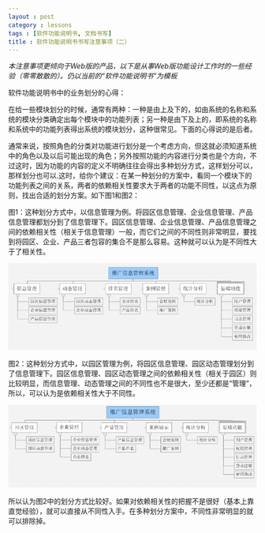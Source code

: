 ```yaml
---
layout : post
category : lessons
tags : [软件功能说明书, 文档书写]
title : 软件功能说明书书写注意事项（二）
---
```


*本注意事项更倾向于Web版的产品，以下是从事Web版功能设计工作时的一些经验（零零散散的）。仍以当前的“软件功能说明书”为模板*

软件功能说明书中的业务划分的心得：

在给一些模块划分的时候，通常有两种：一种是由上及下的，如由系统的名称和系统的模块分类确定出每个模块中的功能列表；另一种是由下及上的，即系统的名称和系统中的功能列表得出系统的模块划分，这种很常见。下面的心得说的是后者。

通常来说，按照角色的分类对功能进行划分是一个考虑方向，但这就必须知道系统中的角色以及以后可能出现的角色；另外按照功能的内容进行分类也是个方向，不过这时，因为功能的内容的定义不明确往往会得出多种划分方式，这样划分可以，那样划分也可以.这时，给你个建议：在某一种划分的方案中，看同一个模块下的功能列表之间的关系，两者的依赖相关性要求大于两者的功能不同性，以这点为原则，找出合适的划分方案。如下图1和图2：

图1：这种划分方式中，以信息管理为例。将园区信息管理、企业信息管理、产品信息管理都划分到了信息管理下。园区信息管理、企业信息管理、产品信息管理之间的依赖相关性（相关于信息管理）一般，而它们之间的不同性则非常明显，要找到将园区、企业、产品三者包容的集合不是那么容易。这种就可以认为是不同性大于了相关性。

<img src="/assets/img/2013_12_02/1.jpg" alt="图1" />

图2：这种划分方式中，以园区管理为例，将园区信息管理、园区动态管理划分到了信息管理下。园区信息管理、园区动态管理之间的依赖相关性（相关于园区）则比较明显，而信息管理、动态管理之间的不同性也不是很大，至少还都是“管理”，所以，可以认为是依赖相关性大于不同性。

<img src="/assets/img/2013_12_02/2.jpg" alt="图2" />

所以认为图2中的划分方式比较好。如果对依赖相关性的把握不是很好（基本上靠直觉经验），就可以直接从不同性入手。在多种划分方案中，不同性非常明显的就可以排除掉。